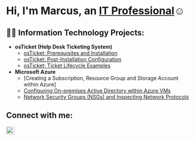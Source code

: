 <h1>Hi, I'm Marcus, an <a href="https://linkedin.com/in/Marcus-Blue">IT Professional</a>☺</h1>

<h2>👨‍💻 Information Technology Projects:</h2>

- <b>osTicket (Help Desk Ticketing System)</b>
  - [osTicket: Prerequisites and Installation](https://github.com/marcusblue/osticket-prereqs)
  - [osTicket: Post-Installation Configuration](https://github.com/marcusblue/post-install-config)
  - [osTicket: Ticket Lifecycle Examples](https://github.com/marcusblue/ticket-lifecycle)
- <b>Microsoft Azure</b>
  -  [Creating a Subscription, Resource Group and Storage Account within Azure]
  - [Configuring On-premises Active Directory within Azure VMs](https://github.com/marcusblue/configure-ad)
  - [Network Security Groups (NSGs) and Inspecting Network Protocols](https://github.com/marcusblue/azure-network-protocols)

<h2>Connect with me:</h2>

[<img align="left" alt="Josh | LinkedIn" width="22px" src="https://cdn.jsdelivr.net/npm/simple-icons@v3/icons/linkedin.svg" />][linkedin]

[linkedin]: https://linkedin.com/in/Marcus-Blue
